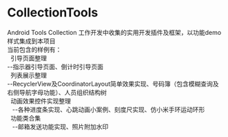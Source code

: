 # CollectionTools
Android Tools Collection
工作开发中收集的实用开发插件及框架，以功能demo样式集成到本项目 <br>
当前包含的样例有：<br>
   引导页面整理<br>
    --指示器引导页面、倒计时引导页面<br>
   列表展示整理<br>
    --RecyclerView及CoordinatorLayout简单效果实现、号码簿（包含模糊查询及右侧导航字母功能）、人员组织结构树<br>
   动画效果控件实现整理<br>
    --各种进度条实现、心跳动画小案例、刻度尺实现、仿小米手环运动环形<br>
   功能类合集<br>
    --邮箱发送功能实现、照片附加水印<br>
